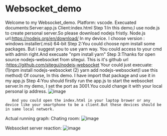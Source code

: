 # Websocket_demo
Welcome to my Websocket_demo. 
Platform: vscode.
Execuated documents:Server:app.js
                    Client:index.html
Step 1:In this demo,I use node.js to create personal server.So please download nodejs fristly.
       Node.js url:https://nodejs.org/en/download/
       In my device. I choose version : windows installer(.msi) 64-bit
Step 2:You could choose npm install some packages. But i suggest you to use yarn way.
       You could access to your cmd with admin right.And execuate "npm install yarn" 
Step 3:Thanks for open source nodejs-websocket from sitegui.
       This is it's github url :https://github.com/sitegui/nodejs-websocket
       Your could just execuate:(1)npm install nodejs-websocket (2) yarn add nodejs-websocket(I use this method)
       Of course, In this demo. I have import that package and use it in my app.js
Step 4:You should firstly run the app.js to start the websocket server.In my demo, I set the port as 3001.You could change it with your local personal ip address.
       ![image](https://user-images.githubusercontent.com/100348957/162753878-7bf09b6d-c72e-458f-86e4-0f34f4dc3b0d.png)



       And you could open the index.html in your laptop brower or any device like your smartphone to be a client.But these devices should be in same local network.
       
Actual running graph:
Chating room:
![image](https://user-images.githubusercontent.com/100348957/162729070-8a190946-3d7c-4e2e-b9da-3651fe742a74.png)

Websocket server reaction:
![image](https://user-images.githubusercontent.com/100348957/162729206-2d491dee-d1d9-4b00-8a66-5ad226c023cf.png)

       
